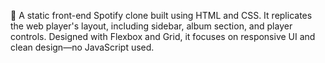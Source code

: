 
🎵 A static front-end Spotify clone built using HTML and CSS. It replicates the web player's layout, including sidebar, album section, and player controls. Designed with Flexbox and Grid, it focuses on responsive UI and clean design—no JavaScript used.
